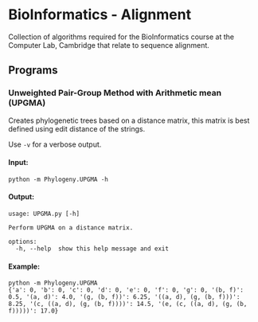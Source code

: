 # BioInformatics - Alignment
Collection of algorithms required for the BioInformatics course at the Computer Lab, Cambridge that relate to sequence alignment.

## Programs
### Unweighted Pair-Group Method with Arithmetic mean (UPGMA)
Creates phylogenetic trees based on a distance matrix, this matrix is best defined using edit distance of the strings.

Use `-v` for a verbose output.
#### Input:
```
python -m Phylogeny.UPGMA -h
```
#### Output:
```
usage: UPGMA.py [-h]

Perform UPGMA on a distance matrix.

options:
  -h, --help  show this help message and exit
```
#### Example:
```
python -m Phylogeny.UPGMA   
{'a': 0, 'b': 0, 'c': 0, 'd': 0, 'e': 0, 'f': 0, 'g': 0, '(b, f)': 0.5, '(a, d)': 4.0, '(g, (b, f))': 6.25, '((a, d), (g, (b, f)))': 8.25, '(c, ((a, d), (g, (b, f))))': 14.5, '(e, (c, ((a, d), (g, (b, f)))))': 17.0}
```